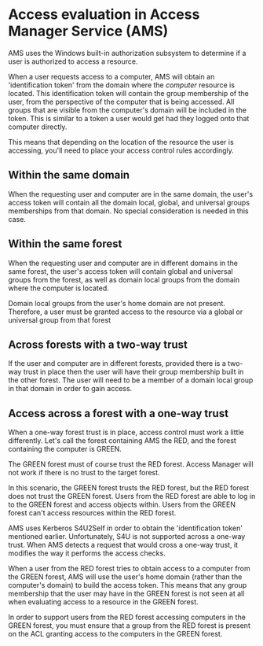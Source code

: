 # Access evaluation in Access Manager Service (AMS)

AMS uses the Windows built-in authorization subsystem to determine if a user is authorized to access a resource.

When a user requests access to a computer, AMS will obtain an 'identification token' from the domain where the _computer_ resource is located. This identification token will contain the group membership of the user, from the perspective of the computer that is being accessed. All groups that are visible from the computer's domain will be included in the token. This is similar to a token a user would get had they logged onto that computer directly.

This means that depending on the location of the resource the user is accessing, you'll need to place your access control rules accordingly.

## Within the same domain

When the requesting user and computer are in the same domain, the user's access token will contain all the domain local, global, and universal groups memberships from that domain. No special consideration is needed in this case.

## Within the same forest

When the requesting user and computer are in different domains in the same forest, the user's access token will contain global and universal groups from the forest, as well as domain local groups from the domain where the computer is located.

Domain local groups from the user's home domain are not present. Therefore, a user must be granted access to the resource via a global or universal group from that forest

## Across forests with a two-way trust

If the user and computer are in different forests, provided there is a two-way trust in place then the user will have their group membership built in the other forest. The user will need to be a member of a domain local group in that domain in order to gain access.

## Access across a forest with a one-way trust

When a one-way forest trust is in place, access control must work a little differently. Let's call the forest containing AMS the RED, and the forest containing the computer is GREEN.

The GREEN forest must of course trust the RED forest. Access Manager will not work if there is no trust to the target forest.

In this scenario, the GREEN forest trusts the RED forest, but the RED forest does not trust the GREEN forest. Users from the RED forest are able to log in to the GREEN forest and access objects within. Users from the GREEN forest can't access resources within the RED forest.

AMS uses Kerberos S4U2Self in order to obtain the 'identification token' mentioned earlier. Unfortunately, S4U is not supported across a one-way trust. When AMS detects a request that would cross a one-way trust, it modifies the way it performs the access checks.

When a user from the RED forest tries to obtain access to a computer from the GREEN forest, AMS will use the user's home domain (rather than the computer's domain) to build the access token. This means that any group membership that the user may have in the GREEN forest is not seen at all when evaluating access to a resource in the GREEN forest.

In order to support users from the RED forest accessing computers in the GREEN forest, you must ensure that a group from the RED forest is present on the ACL granting access to the computers in the GREEN forest.

